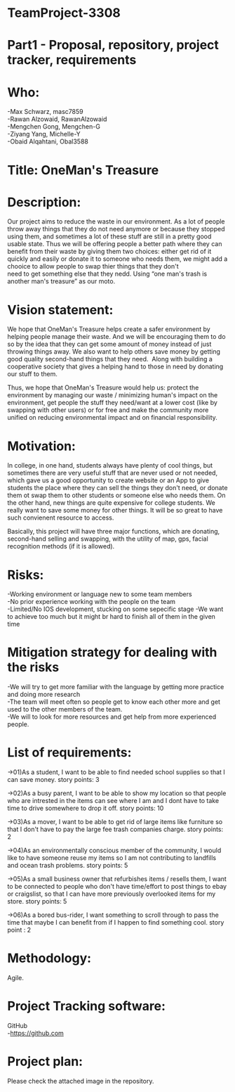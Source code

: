 # TeamProject-3308 
# Part1 - Proposal, repository, project tracker, requirements

# Who: 

-Max Schwarz, masc7859  
-Rawan Alzowaid, RawanAlzowaid  
-Mengchen Gong, Mengchen-G  
-Ziyang Yang, Michelle-Y  
-Obaid Alqahtani, Obal3588  


# Title: OneMan's Treasure

# Description:  

Our project aims to reduce the waste in our environment. As a lot of people throw
away things that they do not need anymore or because they stopped using them,
and sometimes a lot of these stuff are still in a pretty good usable state.
Thus we will be offering people a better path where they can benefit from their
waste by giving them two choices: either get rid of it quickly and easily or donate it to
someone who needs them, we might add a chooice to allow people to swap thier things that they don't   
need to get something else that they nedd. Using “one man's trash is another man's treasure” as
our moto. 


# Vision statement:

We hope that OneMan's Treasure helps create a safer environment by helping people
manage their waste. And we will be encouraging them to do so by the idea that
they can get some amount of money instead of just throwing things away. We also
want to help others save money by getting good quality second-hand things that
they need.  Along with building a cooperative society that gives a helping hand to those in need by donating our
stuff to them.

Thus, we hope that OneMan's Treasure would help us: protect the environment by managing our waste / minimizing 
human's impact on the environment, get people the stuff they need/want at a lower cost (like by swapping with other users) or 
for free and make the community more unified on reducing environmental impact and on financial responsibility.


# Motivation: 

In college, in one hand, students always have plenty of cool things, but sometimes there are very useful
stuff that are never used or not needed, which gave us a good opportunity to create website or
an App to give students the place where they can sell the things they don't need, or donate them
ot swap them to other students or someone else who needs them. On the other hand, new things are
quite expensive for college students. We really want to save some money for other things. It will be so 
great to have such convienent resource to access.

Basically, this project will have three major functions, which are donating, second-hand selling 
and swapping, with the utility of map, gps, facial recognition methods (if it is allowed).


# Risks:

-Working environment or language new to some team members  
-No prior experience working with the people on the team  
-Limited/No IOS development, stucking on some sepecific stage
-We want to achieve too much but it might br hard to finish all of them in the given time


# Mitigation strategy for dealing with the risks

-We will try to get more familiar with the language by getting more practice and doing more research  
-The team will meet often so people get to know each other more and get used to the other members of the team.  
-We will to look for more resources and get help from more experienced people. 


# List of requirements: 

->01)As a student, I want to be able to find needed school supplies so that I can save money.  story points: 3

->02)As a busy parent, I want to be able to show my location so that people who are intrested in the items can see where I am and I dont have to take time to drive somewhere to drop it off.  story points: 10

->03)As a mover, I want to be able to get rid of large items like furniture so that I don't have to pay the large fee trash companies charge. story points: 2

->04)As an environmentally conscious member of the community, I would like to have someone reuse my items so I am not contributing to landfills and ocean trash problems. story points: 5 

->05)As a small business owner that refurbishes items / resells them, I want to be connected to people who don't have time/effort to post things to ebay or craigslist, so that I can have more previously overlooked items for my store. story points: 5 

->06)As a bored bus-rider, I want something to scroll through to pass the time that maybe I can benefit from if I happen to find something cool. story point : 2

# Methodology:

Agile.

# Project Tracking software:

GitHub  
-https://github.com

# Project plan:  
Please check the attached image in the repository. 
